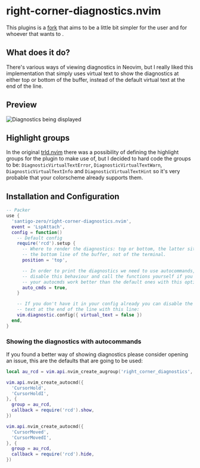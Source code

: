 # right-corner-diagnostics.nvim

This plugins is a [fork](https://github.com/Mofiqul/trld.nvim) that aims to be a
little bit simpler for the user and for whoever that wants to .

## What does it do?
There's various ways of viewing diagnostics in Neovim, but I really liked this
implementation that simply uses virtual text to show the diagnostics at either
top or bottom of the buffer, instead of the default virtual text at the end of
the line.

## Preview
![Diagnostics being displayed](https://github.com/santigo-zero/tests/blob/master/Screenshot_20220910_190828.png?raw=true "Diagnostics being display at the bottom of the screen")

## Highlight groups
In the original [trld.nvim](https://github.com/Mofiqul/trld.nvim) there was a
possibility of defining the highlight groups for the plugin to make use of, but
I decided to hard code the groups to be: `DiagnosticVirtualTextError`,
`DiagnosticVirtualTextWarn`, `DiagnosticVirtualTextInfo` and
`DiagnosticVirtualTextHint` so it's very probable that your colorscheme already
supports them.

## Installation and Configuration

```lua
-- Packer
use {
  'santigo-zero/right-corner-diagnostics.nvim',
  event = 'LspAttach',
  config = function()
    -- Default config
    require('rcd').setup {
      -- Where to render the diagnostics: top or bottom, the latter sitting at
      -- the bottom line of the buffer, not of the terminal.
      position = 'top',

      -- In order to print the diagnostics we need to use autocommands, you can
      -- disable this behaviour and call the functions yourself if you think
      -- your autocmds work better than the default ones with this option:
      auto_cmds = true,
    }

    -- If you don't have it in your config already you can disable the virtual
    -- text at the end of the line with this line:
    vim.diagnostic.config({ virtual_text = false })
  end,
}
```

### Showing the diagnostics with autocommands
If you found a better way of showing diagnostics please consider opening an
issue, this are the defaults that are going to be used:

```lua
local au_rcd = vim.api.nvim_create_augroup('right_corner_diagnostics', {})

vim.api.nvim_create_autocmd({
  'CursorHold',
  'CursorHoldI',
}, {
  group = au_rcd,
  callback = require('rcd').show,
})

vim.api.nvim_create_autocmd({
  'CursorMoved',
  'CursorMovedI',
}, {
  group = au_rcd,
  callback = require('rcd').hide,
})
```
